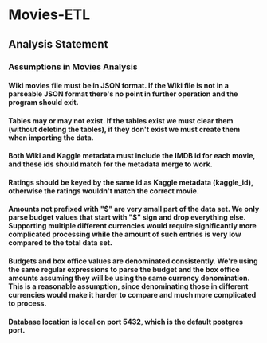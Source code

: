 # Movies-ETL
## Analysis Statement
### Assumptions in Movies Analysis
#### Wiki movies file must be in JSON format. If the Wiki file is not in a parseable JSON format there's no point in further operation and the program should exit.
#### Tables may or may not exist. If the tables exist we must clear them (without deleting the tables), if they don't exist we must create them when importing the data.
#### Both Wiki and Kaggle metadata must include the IMDB id for each movie, and these ids should match for the metadata merge to work.
#### Ratings should be keyed by the same id as Kaggle metadata (kaggle_id), otherwise the ratings wouldn't match the correct movie.
#### Amounts not prefixed with "$" are very small part of the data set. We only parse budget values that start with "$" sign and drop everything else. Supporting multiple different currencies would require significantly more complicated processing while the amount of such entries is very low compared to the total data set.
#### Budgets and box office values are denominated consistently. We're using the same regular expressions to parse the budget and the box office amounts assuming they will be using the same currency denomination. This is a reasonable assumption, since denominating those in different currencies would make it harder to compare and much more complicated to process.
#### Database location is local on port 5432, which is the default postgres port.
